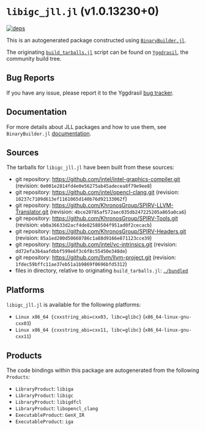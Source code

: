 # `libigc_jll.jl` (v1.0.13230+0)

[![deps](https://juliahub.com/docs/libigc_jll/deps.svg)](https://juliahub.com/ui/Packages/libigc_jll/VYxxR?page=2)

This is an autogenerated package constructed using [`BinaryBuilder.jl`](https://github.com/JuliaPackaging/BinaryBuilder.jl).

The originating [`build_tarballs.jl`](https://github.com/JuliaPackaging/Yggdrasil/blob/a64340b21a44e92125a8b286dd1c5e9fa09459f1/L/libigc/build_tarballs.jl) script can be found on [`Yggdrasil`](https://github.com/JuliaPackaging/Yggdrasil/), the community build tree.

## Bug Reports

If you have any issue, please report it to the Yggdrasil [bug tracker](https://github.com/JuliaPackaging/Yggdrasil/issues).

## Documentation

For more details about JLL packages and how to use them, see `BinaryBuilder.jl` [documentation](https://docs.binarybuilder.org/stable/jll/).

## Sources

The tarballs for `libigc_jll.jl` have been built from these sources:

* git repository: https://github.com/intel/intel-graphics-compiler.git (revision: `0e001e2814fd4e0e56275ab45adecea8f79e9ee8`)
* git repository: https://github.com/intel/opencl-clang.git (revision: `10237c7109d613ef1161065d140b76d92133062f`)
* git repository: https://github.com/KhronosGroup/SPIRV-LLVM-Translator.git (revision: `4bce20785af572aec035db247225205a865a0ca6`)
* git repository: https://github.com/KhronosGroup/SPIRV-Tools.git (revision: `eb0a36633d2acf4de82588504f951ad0f2cecacb`)
* git repository: https://github.com/KhronosGroup/SPIRV-Headers.git (revision: `85a1ed200d50660786c1a88d9166e871123cce39`)
* git repository: https://github.com/intel/vc-intrinsics.git (revision: `dd72efa3b4aafdbbf599e6f3c6f8c55450e348de`)
* git repository: https://github.com/llvm/llvm-project.git (revision: `1fdec59bffc11ae37eb51a1b9869f0696bfd5312`)
* files in directory, relative to originating `build_tarballs.jl`: [`./bundled`](https://github.com/JuliaPackaging/Yggdrasil/tree/a64340b21a44e92125a8b286dd1c5e9fa09459f1/L/libigc/bundled)

## Platforms

`libigc_jll.jl` is available for the following platforms:

* `Linux x86_64 {cxxstring_abi=cxx03, libc=glibc}` (`x86_64-linux-gnu-cxx03`)
* `Linux x86_64 {cxxstring_abi=cxx11, libc=glibc}` (`x86_64-linux-gnu-cxx11`)

## Products

The code bindings within this package are autogenerated from the following `Products`:

* `LibraryProduct`: `libiga`
* `LibraryProduct`: `libigc`
* `LibraryProduct`: `libigdfcl`
* `LibraryProduct`: `libopencl_clang`
* `ExecutableProduct`: `GenX_IR`
* `ExecutableProduct`: `iga`
